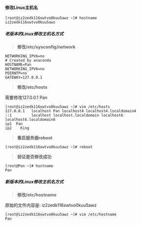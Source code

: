 #### 修改Linux主机名


```
[root@iz2zedk116xwtvo0kuu5awz ~]# hostname
iz2zedk116xwtvo0kuu5awz
```

##### 老版本的Linux修改主机名方式

> **修改/etc/sysconfig/network**

```[root@iz2zedk116xwtvo0kuu5awz ~]# vim /etc/sysconfig/network
NETWORKING_IPV6=no
# Created by anaconda
HOSTNAME=Pan
NETWORKING_IPV6=no
PEERNTP=no
GATEWAY=127.0.0.1
```

> **修改/etc/hosts**

需要修改127.0.0.1 Pan

```
[root@iz2zedk116xwtvo0kuu5awz ~]# vim /etc/hosts
127.0.0.1   localhost Pan localhost4 localhost4.localdomain4
::1         localhost localhost.localdomain localhost6 localhost6.localdomain6
ip1  Pan
ip2    King
```

> **重启服务器reboot**

```
[root@iz2zedk116xwtvo0kuu5awz ~]# reboot
```

> **验证是否修改成功**

```
[root@Pan ~]# hostname
Pan
```

##### 新版本的Linux修改主机名方式

> **修改/etc/hostname**

原始的文件内容是: iz2zedk116xwtvo0kuu5awz

```
[root@iz2zedk116xwtvo0kuu5awz ~]# vim /etc/hostname
Pan
```
